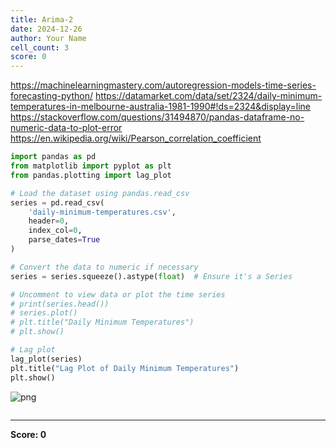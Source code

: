 ```yaml
---
title: Arima-2
date: 2024-12-26
author: Your Name
cell_count: 3
score: 0
---
```


   https://machinelearningmastery.com/autoregression-models-time-series-forecasting-python/
   https://datamarket.com/data/set/2324/daily-minimum-temperatures-in-melbourne-australia-1981-1990#!ds=2324&display=line
   https://stackoverflow.com/questions/31494870/pandas-dataframe-no-numeric-data-to-plot-error
   https://en.wikipedia.org/wiki/Pearson_correlation_coefficient 

```python
import pandas as pd
from matplotlib import pyplot as plt
from pandas.plotting import lag_plot

# Load the dataset using pandas.read_csv
series = pd.read_csv(
    'daily-minimum-temperatures.csv',
    header=0,
    index_col=0,
    parse_dates=True
)

# Convert the data to numeric if necessary
series = series.squeeze().astype(float)  # Ensure it's a Series

# Uncomment to view data or plot the time series
# print(series.head())
# series.plot()
# plt.title("Daily Minimum Temperatures")
# plt.show()

# Lag plot
lag_plot(series)
plt.title("Lag Plot of Daily Minimum Temperatures")
plt.show()
```


    
![png](/mlnotes/images/arima-2_1_0.png)
    



```python

```


---
**Score: 0**
